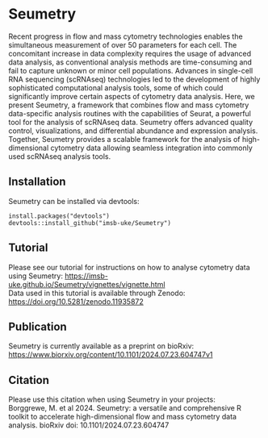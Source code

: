 # Seumetry
Recent progress in flow and mass cytometry technologies enables the simultaneous measurement of over 50 parameters for each cell. The concomitant increase in data complexity requires the usage of advanced data analysis, as conventional analysis methods are time-consuming and fail to capture unknown or minor cell populations. Advances in single-cell RNA sequencing (scRNAseq) technologies led to the development of highly sophisticated computational analysis tools, some of which could significantly improve certain aspects of cytometry data analysis. Here, we present Seumetry, a framework that combines flow and mass cytometry data-specific analysis routines with the capabilities of Seurat, a powerful tool for the analysis of scRNAseq data. Seumetry offers advanced quality control, visualizations, and differential abundance and expression analysis. Together, Seumetry provides a scalable framework for the analysis of high-dimensional cytometry data allowing seamless integration into commonly used scRNAseq analysis tools.  

## Installation
Seumetry can be installed via devtools:
```{r}
install.packages("devtools")
devtools::install_github("imsb-uke/Seumetry")
```

## Tutorial
Please see our tutorial for instructions on how to analyse cytometry data using Seumetry: https://imsb-uke.github.io/Seumetry/vignettes/vignette.html  
Data used in this tutorial is available through Zenodo: https://doi.org/10.5281/zenodo.11935872

## Publication
Seumetry is currently available as a preprint on bioRxiv: https://www.biorxiv.org/content/10.1101/2024.07.23.604747v1

## Citation
Please use this citation when using Seumetry in your projects:  
Borggrewe, M. et al 2024. Seumetry: a versatile and comprehensive R toolkit to accelerate high-dimensional flow and mass cytometry data analysis. bioRxiv doi: 10.1101/2024.07.23.604747
